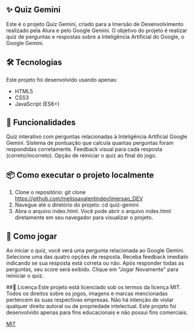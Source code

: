 

## ✨ Quiz Gemini

Este é o projeto Quiz Gemini, criado para a Imersão de Desenvolvimento realizado pela Alura e pelo Google Gemini. O objetivo do projeto é realizar quiz de perguntas e respostas sobre a Inteligência Artificial do Google, o Google Gemini.

## 🛠️ Tecnologias

Este projeto foi desenvolvido usando apenas:

- HTML5
- CSS3
- JavaScript (ES6+)
  
## 🚀 Funcionalidades

Quiz interativo com perguntas relacionadas à Inteligência Artificial Google Gemini.
Sistema de pontuação que calcula quantas perguntas foram respondidas corretamente.
Feedback visual para cada resposta (correto/incorreto).
Opção de reiniciar o quiz ao final do jogo.

## 📦 Como executar o projeto localmente

1. Clone o repositório: git clone https://github.com/melissavalentindev/imersao_DEV
2. Navegue até o diretório do projeto: cd quiz-gemini
3. Abra o arquivo index.html. Você pode abrir o arquivo index.html diretamente em seu navegador para visualizar o projeto.

## 📝 Como jogar
Ao iniciar o quiz, você verá uma pergunta relacionada ao Google Gemini.
Selecione uma das quatro opções de resposta.
Receba feedback imediato indicando se sua resposta está correta ou não.
Após responder todas as perguntas, seu score será exibido.
Clique em "Jogar Novamente" para reiniciar o quiz.

##📜 Licença
Este projeto está licenciado sob os termos da licença MIT. Todos os direitos sobre os jogos, imagens e marcas mencionadas pertencem às suas respectivas empresas. Não há intenção de violar qualquer direito autoral ou de propriedade intelectual. Este projeto foi desenvolvido apenas para fins educacionais e não possui fins comerciais.

[MIT](https://choosealicense.com/licenses/mit/)

